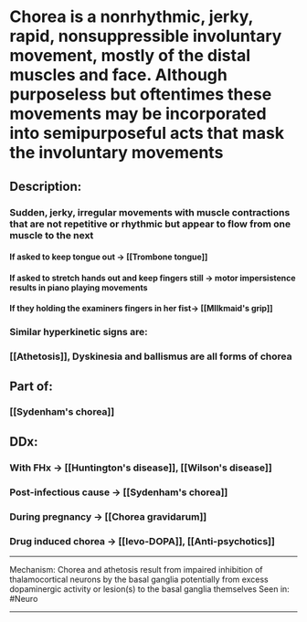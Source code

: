 # Chorea is a nonrhythmic, jerky, rapid, nonsuppressible involuntary movement, mostly of the distal muscles and face. Although purposeless but oftentimes these movements may be incorporated into semipurposeful acts that mask the involuntary movements
## Description:
### Sudden, jerky, irregular movements with muscle contractions that are not repetitive or rhythmic but **appear to flow** from one muscle to the next
#### If asked to keep tongue out -> [[Trombone tongue]]
#### If asked to stretch hands out and keep fingers still -> motor impersistence results in piano playing movements
#### If they holding the examiners fingers in her fist-> [[MIlkmaid's grip]]
### Similar hyperkinetic signs are:
### [[Athetosis]], Dyskinesia and ballismus are all forms of chorea 
## Part of:
### [[Sydenham's chorea]]
## 
## DDx:
### With FHx -> [[Huntington's disease]], [[Wilson's disease]]
### Post-infectious cause -> [[Sydenham's chorea]]
### During pregnancy -> [[Chorea gravidarum]]
### Drug induced chorea -> [[levo-DOPA]], [[Anti-psychotics]]

---
Mechanism: Chorea and athetosis result from impaired inhibition of thalamocortical neurons by the basal ganglia potentially from excess dopaminergic activity or lesion(s) to the basal ganglia themselves
Seen in: #Neuro 

---